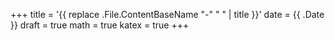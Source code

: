 +++
title = '{{ replace .File.ContentBaseName "-" " " | title }}'
date = {{ .Date }}
draft = true
math = true
katex = true
+++
